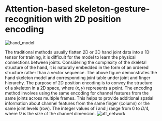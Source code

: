 # Attention-based skeleton-gesture-recognition with 2D position encoding
![hand_model](https://github.com/DylanZhangzzz/Skeleton-Gesture-Recognication/assets/42655081/7adbaa36-8381-4fd2-a3b8-6ecfb1c8020f)

The traditional methods usually flatten 2D or 3D hand joint data into a 1D tensor for training, it is difficult for the model to learn the physical connections between joints. 
Considering the complexity of the skeletal structure of the hand, it is naturally embedded in the form of an ordered structure rather than a vector sequence. The above figure demonstrates the hand skeleton model and corresponding joint table under joint and finger hierarchy. 
The purpose of 2D position encoding is to convey the structure of a skeleton in a 2D space, where $(x,y)$ represents a point. The encoding method involves using the same encoding for channel features from the same joints across multiple frames. This helps to provide additional spatial information about channel features from the same finger (column) or the same joint levels (row). The integer values of i and j range from 0 to $D/4$, where $D$ is the size of the channel dimension.
![att_network](https://github.com/DylanZhangzzz/Skeleton-Gesture-Recognication/assets/42655081/216ad513-a6f5-4c87-9d59-6d3266c70139)
